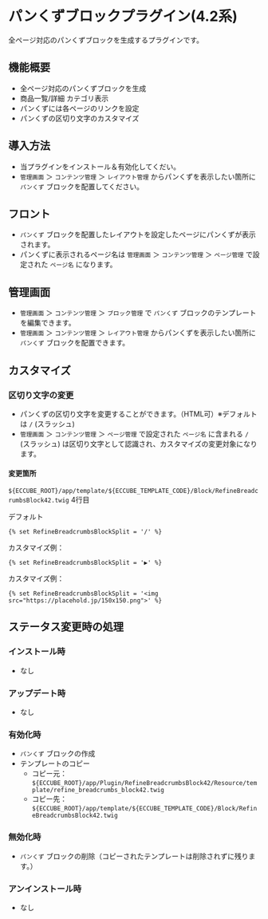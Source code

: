 # パンくずブロックプラグイン(4.2系)

全ページ対応のパンくずブロックを生成するプラグインです。


## 機能概要

- 全ページ対応のパンくずブロックを生成
- 商品一覧/詳細 カテゴリ表示
- パンくずには各ページのリンクを設定
- パンくずの区切り文字のカスタマイズ


## 導入方法

- 当プラグインをインストール＆有効化してくだい。
- `管理画面` ＞ `コンテンツ管理` ＞ `レイアウト管理` からパンくずを表示したい箇所に `パンくず` ブロックを配置してください。


## フロント

- `パンくず` ブロックを配置したレイアウトを設定したページにパンくずが表示されます。
- パンくずに表示されるページ名は `管理画面` ＞ `コンテンツ管理` ＞ `ページ管理` で設定された `ページ名` になります。


## 管理画面

- `管理画面` ＞ `コンテンツ管理` ＞ `ブロック管理` で `パンくず` ブロックのテンプレートを編集できます。
- `管理画面` ＞ `コンテンツ管理` ＞ `レイアウト管理` からパンくずを表示したい箇所に `パンくず` ブロックを配置できます。


## カスタマイズ

### 区切り文字の変更
- パンくずの区切り文字を変更することができます。（HTML可）※デフォルトは `/` (スラッシュ)
- `管理画面` ＞ `コンテンツ管理` ＞ `ページ管理` で設定された `ページ名` に含まれる `/` (スラッシュ) は区切り文字として認識され、カスタマイズの変更対象になります。
#### 変更箇所
`${ECCUBE_ROOT}/app/template/${ECCUBE_TEMPLATE_CODE}/Block/RefineBreadcrumbsBlock42.twig`
4行目

デフォルト
```
{% set RefineBreadcrumbsBlockSplit = '/' %}
```

カスタマイズ例：
```
{% set RefineBreadcrumbsBlockSplit = '▶' %}
```

カスタマイズ例：
```
{% set RefineBreadcrumbsBlockSplit = '<img src="https://placehold.jp/150x150.png">' %}
```


## ステータス変更時の処理

### インストール時
- なし
### アップデート時
- なし
### 有効化時
- `パンくず` ブロックの作成
- テンプレートのコピー
    - コピー元：`${ECCUBE_ROOT}/app/Plugin/RefineBreadcrumbsBlock42/Resource/template/refine_breadcrumbs_block42.twig`
    - コピー先：`${ECCUBE_ROOT}/app/template/${ECCUBE_TEMPLATE_CODE}/Block/RefineBreadcrumbsBlock42.twig`
### 無効化時
- `パンくず` ブロックの削除（コピーされたテンプレートは削除されずに残ります。）
### アンインストール時
- なし
